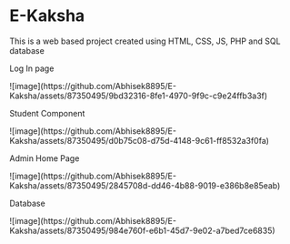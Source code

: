 # E-Kaksha
<p>This is a web based project created using HTML, CSS, JS, PHP and SQL database</p>

<P>Log In page</P>
![image](https://github.com/Abhisek8895/E-Kaksha/assets/87350495/9bd32316-8fe1-4970-9f9c-c9e24ffb3a3f)

<p>Student Component</p>
![image](https://github.com/Abhisek8895/E-Kaksha/assets/87350495/d0b75c08-d75d-4148-9c61-ff8532a3f0fa)

<p>Admin Home Page</p>
![image](https://github.com/Abhisek8895/E-Kaksha/assets/87350495/2845708d-dd46-4b88-9019-e386b8e85eab)

<p>Database</p>
![image](https://github.com/Abhisek8895/E-Kaksha/assets/87350495/984e760f-e6b1-45d7-9e02-a7bed7ce6835)
